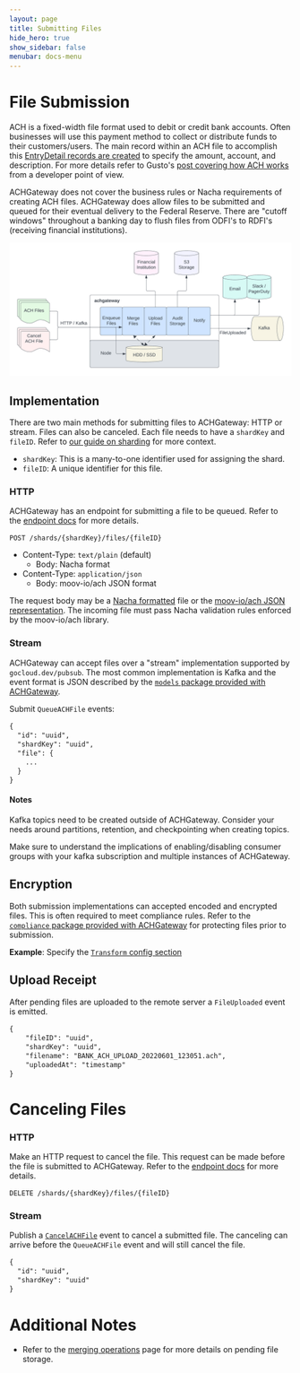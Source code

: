 ```yaml
---
layout: page
title: Submitting Files
hide_hero: true
show_sidebar: false
menubar: docs-menu
---
```


# File Submission

ACH is a fixed-width file format used to debit or credit bank accounts. Often businesses will use this payment method to collect or distribute funds to their customers/users. The main record within an ACH file to accomplish this [EntryDetail records are created](https://moov-io.github.io/ach/file-structure/#entry-detail-record) to specify the amount, account, and description. For more details refer to Gusto's [post covering how ACH works](https://engineering.gusto.com/how-ach-works-a-developer-perspective-part-4/) from a developer point of view.

ACHGateway does not cover the business rules or Nacha requirements of creating ACH files. ACHGateway does allow files to be submitted and queued for their eventual delivery to the Federal Reserve. There are "cutoff windows" throughout a banking day to flush files from ODFI's to RDFI's (receiving financial institutions).

<a href="./images/OSS_File_Submission.png"><img src="./images/OSS_File_Submission.png" /></a>

## Implementation

There are two main methods for submitting files to ACHGateway: HTTP or stream. Files can also be canceled. Each file needs to have a `shardKey` and `fileID`. Refer to [our guide on sharding](../shards/) for more context.

- `shardKey`: This is a many-to-one identifier used for assigning the shard.
- `fileID`: A unique identifier for this file.

### HTTP

ACHGateway has an endpoint for submitting a file to be queued. Refer to the [endpoint docs](https://moov-io.github.io/achgateway/api/#post-/shards/-shardKey-/files/-fileID-) for more details.

```
POST /shards/{shardKey}/files/{fileID}
```

- Content-Type: `text/plain` (default)
   - Body: Nacha format
- Content-Type: `application/json`
   - Body: moov-io/ach JSON format

The request body may be a [Nacha formatted](https://github.com/moov-io/ach/blob/master/test/testdata/ppd-debit.ach) file or the [moov-io/ach JSON representation](https://github.com/moov-io/ach/blob/master/test/testdata/ppd-valid.json). The incoming file must pass Nacha validation rules enforced by the moov-io/ach library.

### Stream

ACHGateway can accept files over a "stream" implementation supported by `gocloud.dev/pubsub`. The most common implementation is Kafka and the event format is JSON described by the [`models` package provided with ACHGateway](https://pkg.go.dev/github.com/moov-io/achgateway/pkg/models).

Submit `QueueACHFile` events:

```
{
  "id": "uuid",
  "shardKey": "uuid",
  "file": {
    ...
  }
}
```

#### Notes

Kafka topics need to be created outside of ACHGateway. Consider your needs around partitions, retention, and checkpointing when creating topics.

Make sure to understand the implications of enabling/disabling consumer groups with your kafka subscription and multiple instances of ACHGateway.

## Encryption

Both submission implementations can accepted encoded and encrypted files. This is often required to meet compliance rules. Refer to the [`compliance` package provided with ACHGateway](https://pkg.go.dev/github.com/moov-io/achgateway/pkg/compliance) for protecting files prior to submission.

**Example**: Specify the [`Transform` config section](../../config/#inbound)

## Upload Receipt

After pending files are uploaded to the remote server a `FileUploaded` event is emitted.

```
{
    "fileID": "uuid",
    "shardKey": "uuid",
    "filename": "BANK_ACH_UPLOAD_20220601_123051.ach",
    "uploadedAt": "timestamp"
}
```

# Canceling Files

### HTTP

Make an HTTP request to cancel the file. This request can be made before the file is submitted to ACHGateway. Refer to the [endpoint docs](https://moov-io.github.io/achgateway/api/#delete-/shards/-shardKey-/files/-fileID-) for more details.

```
DELETE /shards/{shardKey}/files/{fileID}
```

### Stream

Publish a [`CancelACHFile`](https://pkg.go.dev/github.com/moov-io/achgateway/pkg/models#CancelACHFile) event to cancel a submitted file. The canceling can arrive before the `QueueACHFile` event and will still cancel the file.

```
{
  "id": "uuid",
  "shardKey": "uuid"
}
```

# Additional Notes

- Refer to the [merging operations](../../ops/merging/) page for more details on pending file storage.
